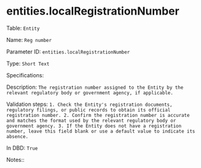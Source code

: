 # entities.localRegistrationNumber

Table: ```Entity```

Name: ```Reg number```

Parameter ID: ```entities.localRegistrationNumber```

Type: ```Short Text```

Specifications: 

Description: ```The registration number assigned to the Entity by the relevant regulatory body or government agency, if applicable.```

Validation steps: ```1. Check the Entity's registration documents, regulatory filings, or public records to obtain its official registration number.
2. Confirm the registration number is accurate and matches the format used by the relevant regulatory body or government agency.
3. If the Entity does not have a registration number, leave this field blank or use a default value to indicate its absence.```

In DBD: ```True```

Notes:: 

